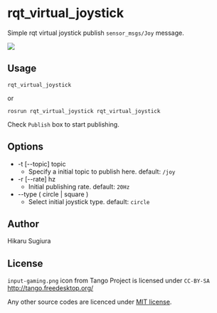 # rqt_virtual_joystick
Simple rqt virtual joystick publish `sensor_msgs/Joy` message.

<img src="https://raw.githubusercontent.com/aquahika/rqt_virtual_joystick/master/screenshot/window.png">

## Usage

```
rqt_virtual_joystick
```

or

```
rosrun rqt_virtual_joystick rqt_virtual_joystick
```

Check `Publish` box to start publishing.


## Options

- -t [--topic] topic
    - Specify a initial topic to publish here. default: `/joy` 
- -r [--rate] hz
    - Initial publishing rate. default: `20Hz`
- --type ( circle | square )
    - Select initial joystick type. default: `circle`

## Author
Hikaru Sugiura 

## License

`input-gaming.png` icon from Tango Project is licensed under `CC-BY-SA`  
http://tango.freedesktop.org/

Any other source codes are licenced under [MIT license](https://en.wikipedia.org/wiki/MIT_License). 